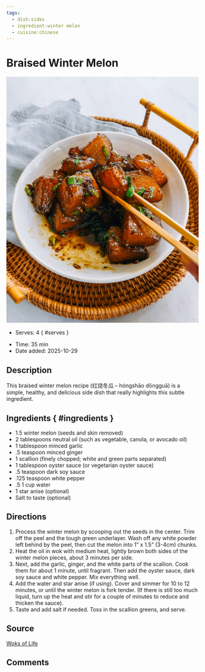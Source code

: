 ```yaml
---
tags:
  - dish:sides
  - ingredient:winter melon
  - cuisine:chinese
---
```

<!-- Tags can have colon, but no space around it -->

# Braised Winter Melon

![Recipe picture](../images/braised-winter-melon-17-1601x2048.webp)

<!-- Serves has to be a single number, no dashes, but text is allowed after the
number (e.g., 24 cookies) -->
- Serves: 4
{ #serves }
<!-- Time is not parsed, so anything can be input here, and additional
values can be added (e.g., "active time", "cooking time", etc) -->
- Time: 35 min
- Date added: 2025-10-29

## Description
This braised winter melon recipe (红烧冬瓜 – hóngshāo dōngguā) is a simple, healthy, and delicious side dish that really highlights this subtle ingredient. 

## Ingredients { #ingredients }

<!-- Decimals are allowed, fractions are not. For ranges, use only a single dash
and no spaces between the numbers. -->
- 1.5 winter melon (seeds and skin removed)
- 2 tablespoons neutral oil (such as vegetable, canola, or avocado oil)
- 1 tablespoon minced garlic
- .5 teaspoon minced ginger
- 1 scallion (finely chopped; white and green parts separated)
- 1 tablespoon oyster sauce (or vegetarian oyster sauce)
- .5 teaspoon dark soy sauce
- .125 teaspoon white pepper
- .5 1 cup water
- 1 star anise (optional)
- Salt to taste (optional)

## Directions

<!-- If you have a direction that refers to a number of some ingredient, wrap
the number in asterisks and add `{.ingredient-num}` afterwards. For example,
write `Add 2 Tbsp oil to pan` as `Add *2*{.ingredient-num} to pan`. This allows
us to properly change the number when changing the serves value. -->
1. Process the winter melon by scooping out the seeds in the center. Trim off the peel and the tough green underlayer. Wash off any white powder left behind by the peel, then cut the melon into 1” x 1.5” (3-4cm) chunks.
2. Heat the oil in wok with medium heat, lightly brown both sides of the winter melon pieces, about 3 minutes per side.
3. Next, add the garlic, ginger, and the white parts of the scallion. Cook them for about 1 minute, until fragrant. Then add the oyster sauce, dark soy sauce and white pepper. Mix everything well.
4. Add the water and star anise (if using). Cover and simmer for 10 to 12 minutes, or until the winter melon is fork tender. (If there is still too much liquid, turn up the heat and stir for a couple of minutes to reduce and thicken the sauce).
5. Taste and add salt if needed. Toss in the scallion greens, and serve.

## Source
[Woks of Life](https://thewoksoflife.com/braised-winter-melon/)

## Comments
